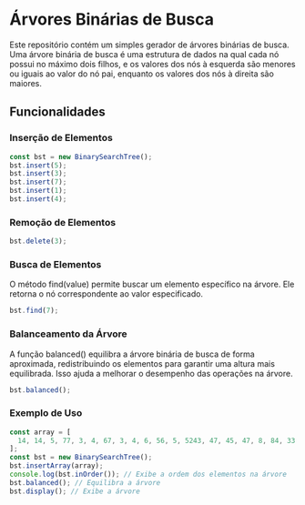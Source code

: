 # Árvores Binárias de Busca

Este repositório contém um simples gerador de árvores binárias de busca. Uma árvore binária de busca é uma estrutura de dados na qual cada nó possui no máximo dois filhos, e os valores dos nós à esquerda são menores ou iguais ao valor do nó pai, enquanto os valores dos nós à direita são maiores.

## Funcionalidades

### Inserção de Elementos

```javascript
const bst = new BinarySearchTree();
bst.insert(5);
bst.insert(3);
bst.insert(7);
bst.insert(1);
bst.insert(4);
```

### Remoção de Elementos

```javascript
bst.delete(3);
```

### Busca de Elementos

O método find(value) permite buscar um elemento específico na árvore. Ele retorna o nó correspondente ao valor especificado.

```javascript
bst.find(7);
```

### Balanceamento da Árvore

A função balanced() equilibra a árvore binária de busca de forma aproximada, redistribuindo os elementos para garantir uma altura mais equilibrada. Isso ajuda a melhorar o desempenho das operações na árvore.

```javascript
bst.balanced();
```

### Exemplo de Uso

```javascript
const array = [
  14, 14, 5, 77, 3, 4, 67, 3, 4, 6, 56, 5, 5243, 47, 45, 47, 8, 84, 33,
];
const bst = new BinarySearchTree();
bst.insertArray(array);
console.log(bst.inOrder()); // Exibe a ordem dos elementos na árvore
bst.balanced(); // Equilibra a árvore
bst.display(); // Exibe a árvore
```

<img sr='img.png'>
